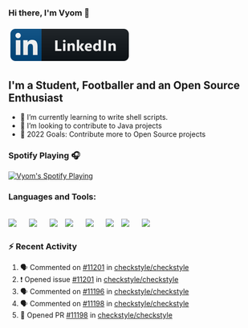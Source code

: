 ### Hi there, I'm Vyom 👋

<a href="https://www.linkedin.com/in/vyom-yadav-66a97918b/">
    <img src="https://github.com/MikeCodesDotNET/ColoredBadges/blob/master/svg/social/linkedin.svg" alt="gitter" style="vertical-align:top; margin:6px 4px">
</a>  

## I'm a Student, Footballer and an Open Source Enthusiast

- 🌱 I’m currently learning to write shell scripts.
- 👯 I’m looking to contribute to Java projects
- 🥅 2022 Goals: Contribute more to Open Source projects

### Spotify Playing 🎧

[<img src="https://novatorem-git-master-vyom-yadav.vercel.app/api/spotify" alt="Vyom's Spotify Playing" width="350" />](https://open.spotify.com/user/312oauov5ttlvf6hg6yygyiz3m4m)


### Languages and Tools:

<img src="https://qph.fs.quoracdn.net/main-qimg-48b7a3d8958565e7aa3ad4dbf2312770.webp" height="30"> &nbsp; &nbsp;  <img src="https://www.techbaz.org/Course/img/c-logo.png" height="30"> &nbsp; &nbsp;  <img src="https://image.flaticon.com/icons/png/512/25/25231.png" height="30"> &nbsp; <img src="https://resources.jetbrains.com/storage/products/intellij-idea/img/meta/intellij-idea_logo_300x300.png" height="30"> &nbsp; &nbsp; <img src="https://www.tinkercad.com/favicon.ico" height="30"> &nbsp; &nbsp;  <img src="https://upload.wikimedia.org/wikipedia/commons/thumb/e/e0/Git-logo.svg/1280px-Git-logo.svg.png" height="25">&nbsp; &nbsp;<img src="https://upload.wikimedia.org/wikipedia/commons/thumb/c/c3/Python-logo-notext.svg/1200px-Python-logo-notext.svg.png" height="25"> &nbsp; &nbsp; <img src="https://www.djangoproject.com/m/img/logos/django-logo-negative.png" height="25">
---

### :zap: Recent Activity

<!--START_SECTION:activity-->
1. 🗣 Commented on [#11201](https://github.com/checkstyle/checkstyle/issues/11201) in [checkstyle/checkstyle](https://github.com/checkstyle/checkstyle)
2. ❗️ Opened issue [#11201](https://github.com/checkstyle/checkstyle/issues/11201) in [checkstyle/checkstyle](https://github.com/checkstyle/checkstyle)
3. 🗣 Commented on [#11196](https://github.com/checkstyle/checkstyle/issues/11196) in [checkstyle/checkstyle](https://github.com/checkstyle/checkstyle)
4. 🗣 Commented on [#11198](https://github.com/checkstyle/checkstyle/issues/11198) in [checkstyle/checkstyle](https://github.com/checkstyle/checkstyle)
5. 💪 Opened PR [#11198](https://github.com/checkstyle/checkstyle/pull/11198) in [checkstyle/checkstyle](https://github.com/checkstyle/checkstyle)
<!--END_SECTION:activity-->





